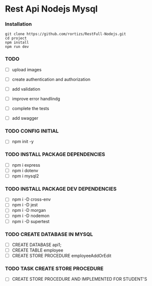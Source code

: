 # Rest Api Nodejs Mysql

### Installation
```
git clone https://github.com/rortizs/RestFull-Nodejs.git
cd project
npm install
npm run dev
```

### TODO

- [ ] upload images
- [ ] create authentication and authorization
- [ ] add validation 
- [ ] improve error handlindg
- [ ] complete the tests
- [ ] add swagger


### TODO CONFIG INITIAL
- [ ] npm init -y


### TODO INSTALL PACKAGE DEPENDENCIES
- [ ] npm i express
- [ ] npm i dotenv
- [ ] npm i mysql2

### TODO INSTALL PACKAGE DEV DEPENDENCIES
- [ ] npm i -D cross-env
- [ ] npm i -D jest
- [ ] npm i -D morgan
- [ ] npm i -D nodemon
- [ ] npm i -D supertest

### TODO CREATE DATABASE IN MYSQL
- [ ] CREATE DATABASE api1;
- [ ] CREATE TABLE employee
- [ ] CREATE STORE PROCEDURE employeeAddOrEdit

### TODO TASK CREATE STORE PROCEDURE

- [ ] CREATE STORE PROCEDURE AND IMPLEMENTED FOR STUDENT'S

